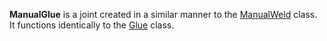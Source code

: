 **ManualGlue** is a joint created in a similar manner to the [ManualWeld](https://developer.roblox.com/en-us/api-reference/class/ManualWeld) class. It functions identically to the [Glue](https://developer.roblox.com/en-us/api-reference/class/Glue) class.